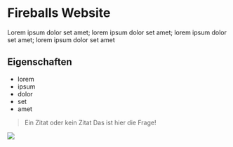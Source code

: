 # Fireballs Website
Lorem ipsum dolor set amet; lorem ipsum dolor set amet; lorem ipsum dolor set amet; lorem ipsum dolor set amet
## Eigenschaften
* lorem
* ipsum
* dolor
* set
* amet
> Ein Zitat oder kein Zitat
> Das ist hier die Frage!
<img src="https://image.shutterstock.com/image-vector/smiling-girl-holding-green-flag-600w-1532834735.jpg"/>